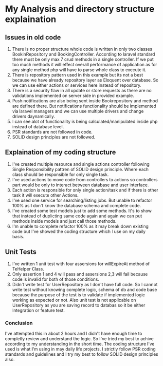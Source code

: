 # My Analysis and directory structure explaination

## Issues in old code

1. There is no proper structure whole code is written in only two classes BookinRepository and BookingController. According to laravel standard there must be only max 7 crud methods in a single controller. If we put too much methods it will effect overall performance of application as for any single method php will have to parse whole class to execute it.
2. There is repository pattern used in this example but its not a best because we have already repository layer as Eloquent over database. So we can use either actions or services here instead of repository.
3. There is a security flaw in all update or store requests as there are no validations implemented on server side in provided example.
4. Push notifications are also being sent inside Bookrepository and method are defined there. But notifications functionality should be implemented via laravel managers and we can use multiple drivers and change drivers daynamically.
5. I can see alot of functionality is being calculated/manipulated inside php instead of database level.
6. PSR standards are not followed in code.
7. SOLID design principles are not followed.

## Explaination of my coding structure

1. I've created multiple resource and single actions controller following Single Responsibility pattren of SOLID design principle. Where each class should be responsible for only single task.
2. I've used actions to move code from controllers to actions so controllers part would be only to interact between database and user interface.
3. Each action is responsible for only single action/task and if there is other task it will execute other Actions.
4. I've used one service for searching/listing jobs. But unable to refactor 100% as I don't know the database schema and complete code.
5. I've created some test models just to add some methods. It's to show that instead of duplicting same code again and again we can put methods inside models and just call those methods.
6. I'm unable to complete refactor 100% as it may break down existing code but I've showed the coding structure which I use on my daily basis.

## Unit Tests

1. I've written 1 unit test with four assersions for willExpireAt method of TeHelper Class.
2. Only assertion 1 and 4 will pass and assersions 2,3 will fail because code is invalid for both of those conditions.
3. Didn't write test for UserRepository as I don't have full code. So I cannot write test without knowing complete logic, schema of db and code base because the purpose of the test is to validate if implemented logic working as expected or not. Also unit test is not applicable on UserRepository as you are saving record to databas so it be either Integration or feature test.

### Conclusion

I've attempted this in about 2 hours and I didn't have enough time to completly review and understand the logic. So I've tried my best to achive according to my understanding in the short time. The coding structure I've used is what I'm using in may daily life projects. I strictly follow PSR coding standards and guidelines and I try my best to follow SOLID design principles also.
